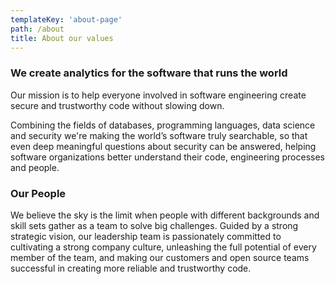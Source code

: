 ```yaml
---
templateKey: 'about-page'
path: /about
title: About our values
---
```

### We create analytics for the software that runs the world
Our mission is to help everyone involved in software engineering create secure and trustworthy code without slowing down.

Combining the fields of databases, programming languages, data science and security we're making the world’s software truly searchable, so that even deep meaningful questions about security can be answered, helping software organizations better understand their code, engineering processes and people.

### Our People
We believe the sky is the limit when people with different backgrounds and skill sets gather as a team to solve big challenges. Guided by a strong strategic vision, our leadership team is passionately committed to cultivating a strong company culture, unleashing the full potential of every member of the team, and making our customers and open source teams successful in creating more reliable and trustworthy code.